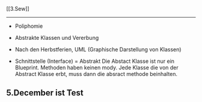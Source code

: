 [[3.Sew]]
___
- Poliphomie
- Abstrakte Klassen und Vererbung
- Nach den Herbstferien, UML (Graphische Darstellung von Klassen)

- Schnittstelle (Interface) = Abstrakt
Die Abstact Klasse ist nur ein Blueprint. Methoden haben keinen mody. Jede Klasse die von der Abstract Klasse erbt, muss dann die absract methode beinhalten.

## 5.December ist Test